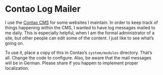Contao Log Mailer
=================

I use the [Contao CMS](https://contao.org/) for some websites I maintain. In order to keep 
track of things happening within the CMS, I wanted to have log messages mailed to me daily. 
This is especially helpful, when I am the formal administrator of a site, but other people 
can edit some of the content. I just like to see what’s going on.

To use it, place a copy of this in Contao’s `system/modules` directory. That’s all. Change 
the code to configure. Also, be aware that the mail messages will be in German. Please share 
if you happen to implement proper localization.
